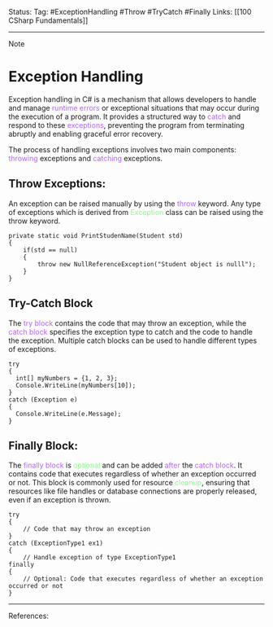 Status: 
Tag: #ExceptionHandling #Throw #TryCatch #Finally
Links: [[100 CSharp Fundamentals]]

---
> [!note] 
>  # Exception Handling

Exception handling in C# is a mechanism that allows developers to handle and manage <font style="color:#b562f9">runtime errors</font> or exceptional situations that may occur during the execution of a program. It provides a structured way to <font style="color:#b562f9">catch</font> and respond to these <font style="color:#b562f9">exceptions</font>, preventing the program from terminating abruptly and enabling graceful error recovery.

The process of handling exceptions involves two main components: <font style="color:#b562f9">throwing</font> exceptions and <font style="color:#b562f9">catching</font> exceptions.

## Throw Exceptions:

An exception can be raised manually by using the <font style="color:#b562f9">throw</font> keyword. Any type of exceptions which is derived from <font style="color:#81fd83">Exception</font> class can be raised using the throw keyword.

``` run-csharp
private static void PrintStudenName(Student std)
{
	if(std == null) 
	{
		throw new NullReferenceException("Student object is nulll");
	}
}
```

## Try-Catch Block

The <font style="color:#b562f9">try block</font> contains the code that may throw an exception, while the <font style="color:#b562f9">catch block</font> specifies the exception type to catch and the code to handle the exception. Multiple catch blocks can be used to handle different types of exceptions.

``` run-csharp
try
{
  int[] myNumbers = {1, 2, 3};
  Console.WriteLine(myNumbers[10]);
}
catch (Exception e)
{
  Console.WriteLine(e.Message);
}
```

## Finally Block:

The <font style="color:#b562f9">finally block</font> is <font style="color:#81fd83">optional</font> and can be added <font style="color:#b562f9">after</font> the <font style="color:#b562f9">catch block</font>. It contains code that executes regardless of whether an exception occurred or not. This block is commonly used for resource <font style="color:#81fd83">cleanup</font>, ensuring that resources like file handles or database connections are properly released, even if an exception is thrown.

``` run-csharp
try
{
    // Code that may throw an exception
}
catch (ExceptionType1 ex1)
{
    // Handle exception of type ExceptionType1
finally
{
    // Optional: Code that executes regardless of whether an exception occurred or not
}

```

---
References: